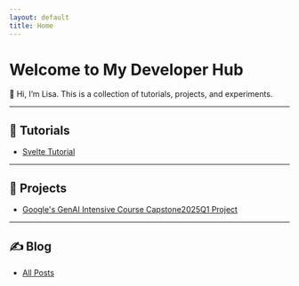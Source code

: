 ```yaml
---
layout: default
title: Home
---
```


# Welcome to My Developer Hub

👋 Hi, I’m Lisa.  This is a collection of tutorials, projects, and experiments.

---

## 🚀 Tutorials

- [Svelte Tutorial](/tutorials/svelte/)

---

## 📂 Projects

- [Google's GenAI Intensive Course Capstone2025Q1 Project](/projects/project-alpha/)


---

## ✍️ Blog

- [All Posts](/blog/)  

